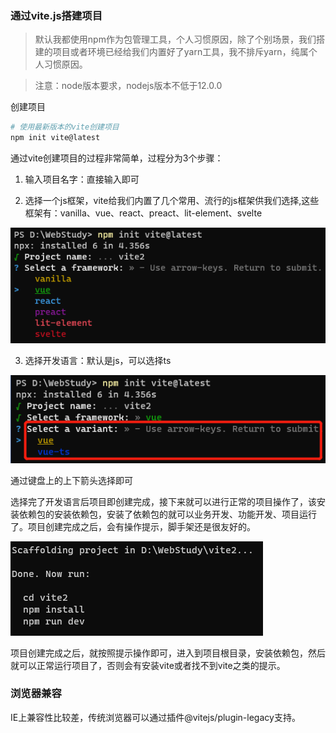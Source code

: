 ### 通过vite.js搭建项目

> 默认我都使用npm作为包管理工具，个人习惯原因，除了个别场景，我们搭建的项目或者环境已经给我们内置好了yarn工具，我不排斥yarn，纯属个人习惯原因。

> 注意：node版本要求，nodejs版本不低于12.0.0

创建项目

```bash
# 使用最新版本的vite创建项目
npm init vite@latest
```

通过vite创建项目的过程非常简单，过程分为3个步骤：

1. 输入项目名字：直接输入即可

2. 选择一个js框架，vite给我们内置了几个常用、流行的js框架供我们选择,这些框架有：vanilla、vue、react、preact、lit-element、svelte

![通过vite创建项目选择框架](../../public/images/i46.png)

3. 选择开发语言：默认是js，可以选择ts

![通过vite创建项目选择开发语言](../../public/images/i47.png)

通过键盘上的上下箭头选择即可

选择完了开发语言后项目即创建完成，接下来就可以进行正常的项目操作了，该安装依赖包的安装依赖包，安装了依赖包的就可以业务开发、功能开发、项目运行了。项目创建完成之后，会有操作提示，脚手架还是很友好的。

![通过vite创建完项目后的后续动作](../../public/images/i48.png)

项目创建完成之后，就按照提示操作即可，进入到项目根目录，安装依赖包，然后就可以正常运行项目了，否则会有安装vite或者找不到vite之类的提示。


### 浏览器兼容

IE上兼容性比较差，传统浏览器可以通过插件@vitejs/plugin-legacy支持。